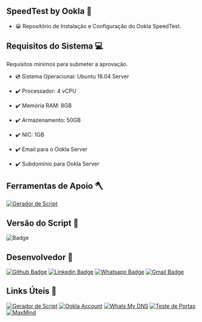 ## SpeedTest by Ookla :rocket:
 
* :grinning: Repositório de Instalação e Configuração do Ookla SpeedTest.
 
## Requisitos do Sistema :computer:

Requisitos mínimos para submeter a aprovação.
 
* :cd: Sistema Operacional: Ubuntu 18.04 Server
* :heavy_check_mark: Processador: 4 vCPU
* :heavy_check_mark: Memória RAM: 8GB
* :heavy_check_mark: Armazenamento: 50GB
* :heavy_check_mark: NIC: 1GB

* :heavy_check_mark: Email para o Ookla Server
* :heavy_check_mark: Subdomínio para Ookla Server

## Ferramentas de Apoio :axe:
[![Gerador de Script](https://img.shields.io/badge/-Acessar-c14438?style=flat-square&link=http://speedtest-ookla.techlabs.net.br)](http://speedtest-ookla.techlabs.net.br)

## Versão do Script :1234:
![Badge](https://img.shields.io/badge/Versão-1.0-%237159c1?style=for-the-badge&logo=ghost)

## Desenvolvedor :smiling_face_with_three_hearts:

[![Github Badge](https://img.shields.io/badge/-Github-000?style=flat-square&logo=Github&logoColor=white&link=https://github.com/nilsonpessim)](https://github.com/nilsonpessim)
[![Linkedin Badge](https://img.shields.io/badge/-LinkedIn-blue?style=flat-square&logo=Linkedin&logoColor=white&link=https://br.linkedin.com/in/nilsonpessim)](https://br.linkedin.com/in/nilsonpessim)
[![Whatsapp Badge](https://img.shields.io/badge/-Whatsapp-4CA143?style=flat-square&labelColor=4CA143&logo=whatsapp&logoColor=white&link=https://api.whatsapp.com/send?phone=5537999351046)](https://api.whatsapp.com/send?phone=5537999351046)
[![Gmail Badge](https://img.shields.io/badge/-Gmail-c14438?style=flat-square&logo=Gmail&logoColor=white&link=mailto:nilson@techlabs.net.br)](mailto:nilson@techlabs.net.br)

 
## Links Úteis :link:

[![Gerador de Script](https://img.shields.io/badge/-Script-F7DF1E?style=flat-square&logo=JavaScript&logoColor=white&link=http://speedtest-ookla.techlabs.net.br)](http://speedtest-ookla.techlabs.net.br)
[![Ookla Account](https://img.shields.io/badge/-Ookla-141526?style=flat-square&logo=Speedtest&logoColor=white&link=https://account.ookla.com)](https://account.ookla.com)
[![Whats My DNS](https://img.shields.io/badge/-WhatsMyDNS-3178C6?style=flat-square&link=https://www.whatsmydns.net)](https://www.whatsmydns.net)
[![Teste de Portas](https://img.shields.io/badge/-TestePortas-FF0089?style=flat-square&link=https://testeportas.com.br)](https://testeportas.com.br)
[![MaxMind](https://img.shields.io/badge/-MaxMind-37814A?style=flat-square&link=https://www.maxmind.com/en/geoip2-precision-demo)](https://www.maxmind.com/en/geoip2-precision-demo)
